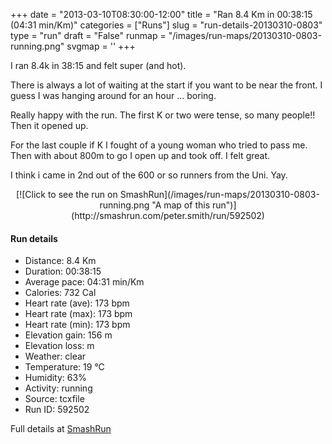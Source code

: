 +++
date = "2013-03-10T08:30:00-12:00"
title = "Ran 8.4 Km in 00:38:15 (04:31 min/Km)"
categories = ["Runs"]
slug = "run-details-20130310-0803"
type = "run"
draft = "False"
runmap = "/images/run-maps/20130310-0803-running.png"
svgmap = '<polyline points="0 47, 4 48, 7 49, 13 49, 19 49, 21 50, 22 51, 25 53, 27 55, 30 56, 32 56, 35 56, 35 56, 40 54, 43 53, 47 54, 49 54, 50 54, 53 52, 54 51, 53 48, 52 46, 58 46, 61 46, 62 45, 66 46, 68 49, 71 49, 74 49, 77 48, 86 52, 91 53, 96 52, 99 53, 100 54">'
+++

I ran 8.4k in 38:15 and felt super (and hot). 

There is always a lot of waiting at the start if you want to be near the front. I guess I was hanging around for an hour ...  boring. 

Really happy with the run. The first K or two were tense, so many people!! Then it opened up. 

For the last couple if K I fought of a young woman who tried to pass me. Then with about 800m to go I open up and took off. I felt great.  

I think i came in 2nd out of the 600 or so runners from the Uni. Yay. 



<!--more-->

<center>
[![Click to see the run on SmashRun](/images/run-maps/20130310-0803-running.png "A map of this run")](http://smashrun.com/peter.smith/run/592502)
</center>

#### Run details

* Distance: 8.4 Km
* Duration: 00:38:15
* Average pace: 04:31 min/Km
* Calories: 732 Cal
* Heart rate (ave): 173 bpm
* Heart rate (max): 173 bpm
* Heart rate (min): 173 bpm
* Elevation gain: 156 m
* Elevation loss:  m
* Weather: clear
* Temperature: 19 &deg;C
* Humidity: 63%
* Activity: running
* Source: tcxfile
* Run ID: 592502

Full details at [SmashRun](http://smashrun.com/peter.smith/run/592502)